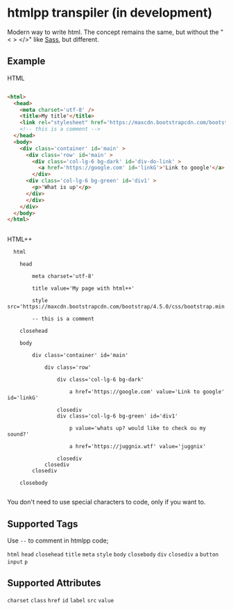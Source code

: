 # htmlpp transpiler (in development)

Modern way to write html. The concept remains the same, but without the "&lt; > &lt;/>" like <a href='https://github.com/sass/sass'>Sass</a>, but different.

## Example

HTML
```html

<html>
  <head>
    <meta charset='utf-8' />
    <title>My title'</title>
    <link rel="stylesheet" href='https://maxcdn.bootstrapcdn.com/bootstrap/4.5.0/css/bootstrap.min.css' />
    <!-- this is a comment -->
  </head>
  <body>
    <div class='container' id='main' >
      <div class='row' id='main' >
        <div class='col-lg-6 bg-dark' id='div-do-link' >
          <a href='https://google.com' id='linkG'>'Link to google'</a>
        </div>
      <div class='col-lg-6 bg-green' id='div1' >
        <p>'What is up'</p>
      </div>
      </div>
    </div>
  </body>
</html>
      
```

HTML++
```
  html

    head
        
        meta charset='utf-8'
        
        title value='My page with html++'

        style src='https://maxcdn.bootstrapcdn.com/bootstrap/4.5.0/css/bootstrap.min.css'

        -- this is a comment
    
    closehead
    
    body

        div class='container' id='main'
            
            div class='row'

                div class='col-lg-6 bg-dark'

                    a href='https://google.com' value='Link to google' id='linkG'

                closediv
                div class='col-lg-6 bg-green' id='div1'

                    p value='whats up? would like to check ou my sound?'

                    a href='https://juggnix.wtf' value='juggnix'
                
                closediv
            closediv
        closediv

    closebody
   
```

You don't need to use special characters to code, only if you want to.

## Supported Tags


 Use ``` -- ``` to comment in htmlpp code;
 
```html```
```head```
```closehead```
```title```
```meta```
```style```
```body```
```closebody```
```div```
```closediv```
```a```
```button```
```input```
```p```

## Supported Attributes

```charset```
```class```
```href```
```id```
```label```
```src```
```value```








